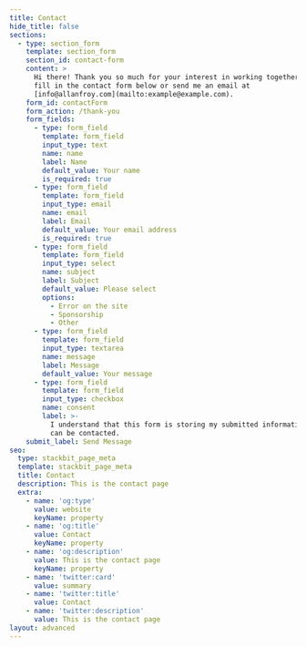 ```yaml
---
title: Contact
hide_title: false
sections:
  - type: section_form
    template: section_form
    section_id: contact-form
    content: >
      Hi there! Thank you so much for your interest in working together. Please
      fill in the contact form below or send me an email at
      [info@allanfroy.com](mailto:example@example.com).
    form_id: contactForm
    form_action: /thank-you
    form_fields:
      - type: form_field
        template: form_field
        input_type: text
        name: name
        label: Name
        default_value: Your name
        is_required: true
      - type: form_field
        template: form_field
        input_type: email
        name: email
        label: Email
        default_value: Your email address
        is_required: true
      - type: form_field
        template: form_field
        input_type: select
        name: subject
        label: Subject
        default_value: Please select
        options:
          - Error on the site
          - Sponsorship
          - Other
      - type: form_field
        template: form_field
        input_type: textarea
        name: message
        label: Message
        default_value: Your message
      - type: form_field
        template: form_field
        input_type: checkbox
        name: consent
        label: >-
          I understand that this form is storing my submitted information so I
          can be contacted.
    submit_label: Send Message
seo:
  type: stackbit_page_meta
  template: stackbit_page_meta
  title: Contact
  description: This is the contact page
  extra:
    - name: 'og:type'
      value: website
      keyName: property
    - name: 'og:title'
      value: Contact
      keyName: property
    - name: 'og:description'
      value: This is the contact page
      keyName: property
    - name: 'twitter:card'
      value: summary
    - name: 'twitter:title'
      value: Contact
    - name: 'twitter:description'
      value: This is the contact page
layout: advanced
---
```

